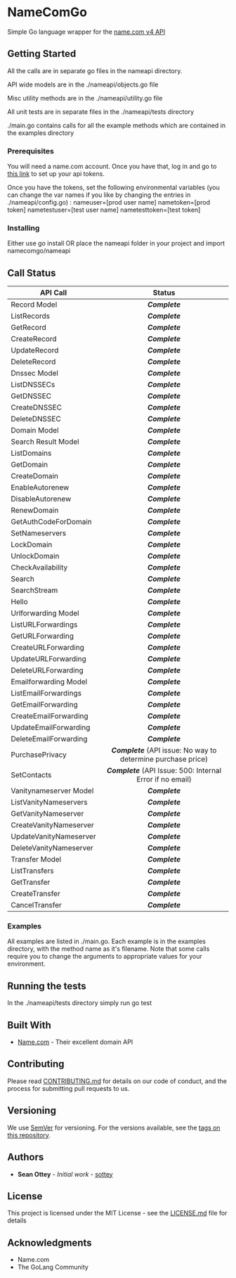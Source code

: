 # NameComGo

Simple Go language wrapper for the [name.com v4 API](https://www.name.com/api-docs)

## Getting Started

All the calls are in separate go files in the nameapi directory.

API wide models are in the ./nameapi/objects.go file

Misc utility methods are in the ./nameapi/utility.go file

All unit tests are in separate files in the ./nameapi/tests directory

./main.go contains calls for all the example methods which are contained in the examples directory

### Prerequisites

You will need a name.com account. Once you have that, log in and go to [this link](https://www.name.com/account/settings/api) to set up your api tokens.

Once you have the tokens, set the following environmental variables (you can change the var names if you like by changing the entries in ./nameapi/config.go)   :
nameuser=[prod user name]
nametoken=[prod token]
nametestuser=[test user name]
nametesttoken=[test token]

### Installing

Either use go install OR place the nameapi folder in your project and import namecomgo/nameapi

## Call Status

| API Call      | Status
| ------------- |:-------------:
|Record Model | ***Complete***
|ListRecords | ***Complete***
|GetRecord | ***Complete***
|CreateRecord | ***Complete***
|UpdateRecord | ***Complete***
|DeleteRecord | ***Complete***
|Dnssec Model | ***Complete***
|ListDNSSECs | ***Complete***
|GetDNSSEC | ***Complete***
|CreateDNSSEC | ***Complete***
|DeleteDNSSEC | ***Complete***
|Domain Model | ***Complete***
|Search Result Model | ***Complete***
|ListDomains | ***Complete***
|GetDomain | ***Complete***
|CreateDomain | ***Complete***
|EnableAutorenew | ***Complete***
|DisableAutorenew | ***Complete***
|RenewDomain | ***Complete***
|GetAuthCodeForDomain | ***Complete***
|SetNameservers | ***Complete***
|LockDomain | ***Complete***
|UnlockDomain | ***Complete***
|CheckAvailability | ***Complete***
|Search | ***Complete***
|SearchStream | ***Complete***
|Hello | ***Complete***
|Urlforwarding Model | ***Complete***
|ListURLForwardings | ***Complete***
|GetURLForwarding | ***Complete***
|CreateURLForwarding | ***Complete***
|UpdateURLForwarding | ***Complete***
|DeleteURLForwarding | ***Complete***
|Emailforwarding Model | ***Complete***
|ListEmailForwardings | ***Complete***
|GetEmailForwarding | ***Complete***
|CreateEmailForwarding | ***Complete***
|UpdateEmailForwarding | ***Complete***
|DeleteEmailForwarding | ***Complete***
|PurchasePrivacy | ***Complete*** (API issue: No way to determine purchase price)
|SetContacts | ***Complete*** (API Issue: 500: Internal Error if no email)
|Vanitynameserver Model | ***Complete***
|ListVanityNameservers | ***Complete***
|GetVanityNameserver | ***Complete***
|CreateVanityNameserver | ***Complete***
|UpdateVanityNameserver | ***Complete***
|DeleteVanityNameserver | ***Complete***
|Transfer Model | ***Complete***
|ListTransfers | ***Complete***
|GetTransfer | ***Complete***
|CreateTransfer | ***Complete***
|CancelTransfer | ***Complete***


### Examples

All examples are listed in ./main.go. Each example is in the examples directory, with the method name as it's filename. Note that some calls require you to change the arguments to appropriate values for your environment.

## Running the tests

In the ./nameapi/tests directory simply run go test

## Built With

* [Name.com](http://www.name.com/) - Their excellent domain API

## Contributing

Please read [CONTRIBUTING.md](https://gist.github.com/PurpleBooth/b24679402957c63ec426) for details on our code of conduct, and the process for submitting pull requests to us.

## Versioning

We use [SemVer](http://semver.org/) for versioning. For the versions available, see the [tags on this repository](https://github.com/your/project/tags).

## Authors

* **Sean Ottey** - *Initial work* - [sottey](https://github.com/sottey)

## License

This project is licensed under the MIT License - see the [LICENSE.md](LICENSE.md) file for details

## Acknowledgments

* Name.com
* The GoLang Community
